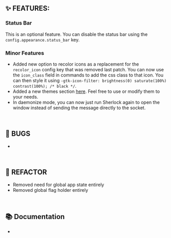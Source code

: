 ## ✨ FEATURES:

### Status Bar
This is an optional feature. You can disable the status bar using the `config.appearance.status_bar` key.

### Minor Features
- Added new option to recolor icons as a replacement for the `recolor_icon` config key that was removed last patch. You can now use the `icon_class` field in commands to add the css class to that icon. You can then style it using `-gtk-icon-filter: brightness(0) saturate(100%) contrast(100%); /* black */`.
- Added a new themes section [here](https://github.com/Skxxtz/sherlock/tree/main/themes). Feel free to use or modify them to your needs.
- In daemonize mode, you can now just run Sherlock again to open the window instead of sending the message directly to the socket.

<br>

## 🐞 BUGS

- 

<br>

## 🔧 REFACTOR

- Removed need for global app state entirely
- Removed global flag holder entirely

<br>

## 📚 Documentation

- 

<br>
